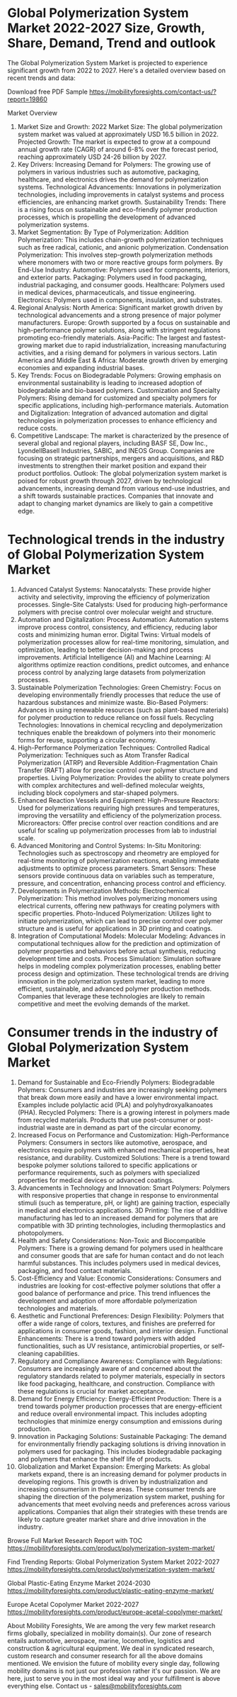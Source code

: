 # Global Polymerization System Market 2022-2027 Size, Growth, Share, Demand, Trend and outlook


The Global Polymerization System Market is projected to experience significant growth from 2022 to 2027. Here's a detailed overview based on recent trends and data:

Download free PDF Sample https://mobilityforesights.com/contact-us/?report=19860 

Market Overview
1. Market Size and Growth:
2022 Market Size: The global polymerization system market was valued at approximately USD 16.5 billion in 2022.
Projected Growth: The market is expected to grow at a compound annual growth rate (CAGR) of around 6-8% over the forecast period, reaching approximately USD 24-26 billion by 2027.
2. Key Drivers:
Increasing Demand for Polymers: The growing use of polymers in various industries such as automotive, packaging, healthcare, and electronics drives the demand for polymerization systems.
Technological Advancements: Innovations in polymerization technologies, including improvements in catalyst systems and process efficiencies, are enhancing market growth.
Sustainability Trends: There is a rising focus on sustainable and eco-friendly polymer production processes, which is propelling the development of advanced polymerization systems.
3. Market Segmentation:
By Type of Polymerization:
Addition Polymerization: This includes chain-growth polymerization techniques such as free radical, cationic, and anionic polymerization.
Condensation Polymerization: This involves step-growth polymerization methods where monomers with two or more reactive groups form polymers.
By End-Use Industry:
Automotive: Polymers used for components, interiors, and exterior parts.
Packaging: Polymers used in food packaging, industrial packaging, and consumer goods.
Healthcare: Polymers used in medical devices, pharmaceuticals, and tissue engineering.
Electronics: Polymers used in components, insulation, and substrates.
4. Regional Analysis:
North America: Significant market growth driven by technological advancements and a strong presence of major polymer manufacturers.
Europe: Growth supported by a focus on sustainable and high-performance polymer solutions, along with stringent regulations promoting eco-friendly materials.
Asia-Pacific: The largest and fastest-growing market due to rapid industrialization, increasing manufacturing activities, and a rising demand for polymers in various sectors.
Latin America and Middle East & Africa: Moderate growth driven by emerging economies and expanding industrial bases.
5. Key Trends:
Focus on Biodegradable Polymers: Growing emphasis on environmental sustainability is leading to increased adoption of biodegradable and bio-based polymers.
Customization and Specialty Polymers: Rising demand for customized and specialty polymers for specific applications, including high-performance materials.
Automation and Digitalization: Integration of advanced automation and digital technologies in polymerization processes to enhance efficiency and reduce costs.
6. Competitive Landscape:
The market is characterized by the presence of several global and regional players, including BASF SE, Dow Inc., LyondellBasell Industries, SABIC, and INEOS Group.
Companies are focusing on strategic partnerships, mergers and acquisitions, and R&D investments to strengthen their market position and expand their product portfolios.
Outlook: The global polymerization system market is poised for robust growth through 2027, driven by technological advancements, increasing demand from various end-use industries, and a shift towards sustainable practices. Companies that innovate and adapt to changing market dynamics are likely to gain a competitive edge.
# Technological trends in the industry of Global Polymerization System Market
1. Advanced Catalyst Systems:
Nanocatalysts: These provide higher activity and selectivity, improving the efficiency of polymerization processes.
Single-Site Catalysts: Used for producing high-performance polymers with precise control over molecular weight and structure.
2. Automation and Digitalization:
Process Automation: Automation systems improve process control, consistency, and efficiency, reducing labor costs and minimizing human error.
Digital Twins: Virtual models of polymerization processes allow for real-time monitoring, simulation, and optimization, leading to better decision-making and process improvements.
Artificial Intelligence (AI) and Machine Learning: AI algorithms optimize reaction conditions, predict outcomes, and enhance process control by analyzing large datasets from polymerization processes.
3. Sustainable Polymerization Technologies:
Green Chemistry: Focus on developing environmentally friendly processes that reduce the use of hazardous substances and minimize waste.
Bio-Based Polymers: Advances in using renewable resources (such as plant-based materials) for polymer production to reduce reliance on fossil fuels.
Recycling Technologies: Innovations in chemical recycling and depolymerization techniques enable the breakdown of polymers into their monomeric forms for reuse, supporting a circular economy.
4. High-Performance Polymerization Techniques:
Controlled Radical Polymerization: Techniques such as Atom Transfer Radical Polymerization (ATRP) and Reversible Addition-Fragmentation Chain Transfer (RAFT) allow for precise control over polymer structure and properties.
Living Polymerization: Provides the ability to create polymers with complex architectures and well-defined molecular weights, including block copolymers and star-shaped polymers.
5. Enhanced Reaction Vessels and Equipment:
High-Pressure Reactors: Used for polymerizations requiring high pressures and temperatures, improving the versatility and efficiency of the polymerization process.
Microreactors: Offer precise control over reaction conditions and are useful for scaling up polymerization processes from lab to industrial scale.
6. Advanced Monitoring and Control Systems:
In-Situ Monitoring: Technologies such as spectroscopy and rheometry are employed for real-time monitoring of polymerization reactions, enabling immediate adjustments to optimize process parameters.
Smart Sensors: These sensors provide continuous data on variables such as temperature, pressure, and concentration, enhancing process control and efficiency.
7. Developments in Polymerization Methods:
Electrochemical Polymerization: This method involves polymerizing monomers using electrical currents, offering new pathways for creating polymers with specific properties.
Photo-Induced Polymerization: Utilizes light to initiate polymerization, which can lead to precise control over polymer structure and is useful for applications in 3D printing and coatings.
8. Integration of Computational Models:
Molecular Modeling: Advances in computational techniques allow for the prediction and optimization of polymer properties and behaviors before actual synthesis, reducing development time and costs.
Process Simulation: Simulation software helps in modeling complex polymerization processes, enabling better process design and optimization.
These technological trends are driving innovation in the polymerization system market, leading to more efficient, sustainable, and advanced polymer production methods. Companies that leverage these technologies are likely to remain competitive and meet the evolving demands of the market.
# Consumer trends in the industry of Global Polymerization System Market
1. Demand for Sustainable and Eco-Friendly Polymers:
Biodegradable Polymers: Consumers and industries are increasingly seeking polymers that break down more easily and have a lower environmental impact. Examples include polylactic acid (PLA) and polyhydroxyalkanoates (PHA).
Recycled Polymers: There is a growing interest in polymers made from recycled materials. Products that use post-consumer or post-industrial waste are in demand as part of the circular economy.
2. Increased Focus on Performance and Customization:
High-Performance Polymers: Consumers in sectors like automotive, aerospace, and electronics require polymers with enhanced mechanical properties, heat resistance, and durability.
Customized Solutions: There is a trend toward bespoke polymer solutions tailored to specific applications or performance requirements, such as polymers with specialized properties for medical devices or advanced coatings.
3. Advancements in Technology and Innovation:
Smart Polymers: Polymers with responsive properties that change in response to environmental stimuli (such as temperature, pH, or light) are gaining traction, especially in medical and electronics applications.
3D Printing: The rise of additive manufacturing has led to an increased demand for polymers that are compatible with 3D printing technologies, including thermoplastics and photopolymers.
4. Health and Safety Considerations:
Non-Toxic and Biocompatible Polymers: There is a growing demand for polymers used in healthcare and consumer goods that are safe for human contact and do not leach harmful substances. This includes polymers used in medical devices, packaging, and food contact materials.
5. Cost-Efficiency and Value:
Economic Considerations: Consumers and industries are looking for cost-effective polymer solutions that offer a good balance of performance and price. This trend influences the development and adoption of more affordable polymerization technologies and materials.
6. Aesthetic and Functional Preferences:
Design Flexibility: Polymers that offer a wide range of colors, textures, and finishes are preferred for applications in consumer goods, fashion, and interior design.
Functional Enhancements: There is a trend toward polymers with added functionalities, such as UV resistance, antimicrobial properties, or self-cleaning capabilities.
7. Regulatory and Compliance Awareness:
Compliance with Regulations: Consumers are increasingly aware of and concerned about the regulatory standards related to polymer materials, especially in sectors like food packaging, healthcare, and construction. Compliance with these regulations is crucial for market acceptance.
8. Demand for Energy Efficiency:
Energy-Efficient Production: There is a trend towards polymer production processes that are energy-efficient and reduce overall environmental impact. This includes adopting technologies that minimize energy consumption and emissions during production.
9. Innovation in Packaging Solutions:
Sustainable Packaging: The demand for environmentally friendly packaging solutions is driving innovation in polymers used for packaging. This includes biodegradable packaging and polymers that enhance the shelf life of products.
10. Globalization and Market Expansion:
Emerging Markets: As global markets expand, there is an increasing demand for polymer products in developing regions. This growth is driven by industrialization and increasing consumerism in these areas.
These consumer trends are shaping the direction of the polymerization system market, pushing for advancements that meet evolving needs and preferences across various applications. Companies that align their strategies with these trends are likely to capture greater market share and drive innovation in the industry.

Browse Full Market Research Report with TOC https://mobilityforesights.com/product/polymerization-system-market/ 

Find Trending Reports:
Global Polymerization System Market 2022-2027 https://mobilityforesights.com/product/polymerization-system-market/ 

 Global Plastic-Eating Enzyme Market 2024-2030 https://mobilityforesights.com/product/plastic-eating-enzyme-market/ 

Europe Acetal Copolymer Market 2022-2027 https://mobilityforesights.com/product/europe-acetal-copolymer-market/ 

About Mobility Foresights,
We are among the very few market research firms globally, specialized in mobility domain(s). Our zone of research entails automotive, aerospace, marine, locomotive, logistics and construction & agricultural equipment. We deal in syndicated research, custom research and consumer research for all the above domains mentioned.
We envision the future of mobility every single day, following mobility domains is not just our profession rather it's our passion. We are here, just to serve you in the most ideal way and your fulfillment is above everything else. Contact us -  sales@mobilityforesights.com 







